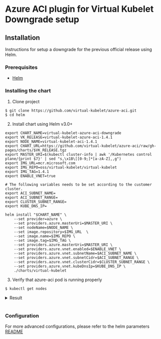 # Azure ACI plugin for Virtual Kubelet Downgrade setup

## Installation

Instructions for setup a downgrade for the previous official release using Helm.

### Prerequisites

- [Helm](https://helm.sh/docs/intro/quickstart/#install-helm)

### Installing the chart

1. Clone project
```shell
$ git clone https://github.com/virtual-kubelet/azure-aci.git
$ cd helm
```
2. Install chart using Helm v3.0+
```shell
export CHART_NAME=virtual-kubelet-azure-aci-downgrade
export VK_RELEASE=virtual-kubelet-azure-aci-1.4.1
export NODE_NAME=virtual-kubelet-aci-1.4.1
export CHART_URL=https://github.com/virtual-kubelet/azure-aci/raw/gh-pages/charts/$VK_RELEASE.tgz
export MASTER_URI=$(kubectl cluster-info | awk '/Kubernetes control plane/{print $7}' | sed "s,\x1B\[[0-9;]*[a-zA-Z],,g")
export IMG_URL=mcr.microsoft.com
export IMG_REPO=oss/virtual-kubelet/virtual-kubelet
export IMG_TAG=1.4.1
export ENABLE_VNET=true

# The following variables needs to be set according to the customer cluster.
export ACI_SUBNET_NAME=
export ACI_SUBNET_RANGE=
export CLUSTER_SUBNET_RANGE=
export KUBE_DNS_IP=

helm install "$CHART_NAME" \
    --set provider=azure \
    --set providers.azure.masterUri=$MASTER_URI \
    --set nodeName=$NODE_NAME \
    --set image.repository=$IMG_URL  \
    --set image.name=$IMG_REPO \
    --set image.tag=$IMG_TAG \
    --set providers.azure.masterUri=$MASTER_URI \
    --set providers.azure.vnet.enabled=$ENABLE_VNET \
    --set providers.azure.vnet.subnetName=$ACI_SUBNET_NAME \
    --set providers.azure.vnet.subnetCidr=$ACI_SUBNET_RANGE \
    --set providers.azure.vnet.clusterCidr=$CLUSTER_SUBNET_RANGE \
    --set providers.azure.vnet.kubeDnsIp=$KUBE_DNS_IP \
    ./charts/virtual-kubelet

```

3. Verify that azure-aci pod is running properly

```shell
$ kubectl get nodes
```
<details>
<summary>Result</summary>

```shell
NAME                                   STATUS    ROLES     AGE       VERSION
virtual-kubelet-aci-downgrade                    Ready     agent     2m         v1.19.10-vk-azure-aci-v1.4.1-dev
```
</details><br/>

### Configuration

For more advanced configurations, please refer to the helm parameters [README](../charts/virtual-kubelet/README.md)